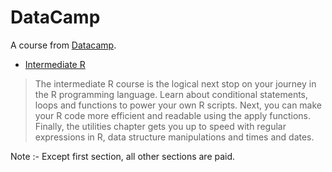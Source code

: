 # DataCamp

A course from [Datacamp](https://www.datacamp.com "Datacamp Homepage").

* [Intermediate R](https://www.datacamp.com/courses/intermediate-r)

> The intermediate R course is the logical next stop on your journey in the R programming language. Learn about conditional statements, loops and functions to power your own R scripts. 
> Next, you can make your R code more efficient and readable using the apply functions. 
> Finally, the utilities chapter gets you up to speed with regular expressions in R, data structure manipulations and times and dates.


Note :- Except first section, all other sections are paid.
